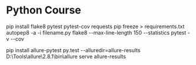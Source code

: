 # Python Course


pip install flake8 pytest pytest-cov requests
pip freeze > requirements.txt
autopep8 -a -i filename.py
flake8 --max-line-length 150 --statistics
pytest -v --cov

pip install allure-pytest
py.test --alluredir=allure-results 
D:\Tools\allure\2.8.1\bin\allure serve allure-results